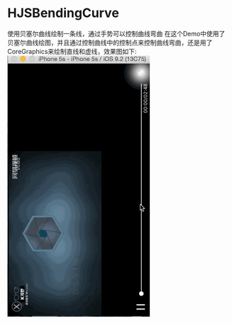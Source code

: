 # HJSBendingCurve
使用贝塞尔曲线绘制一条线，通过手势可以控制曲线弯曲
在这个Demo中使用了贝塞尔曲线绘图，并且通过控制曲线中的控制点来控制曲线弯曲，还是用了CoreGraphics来绘制直线和虚线，效果图如下:
![image](https://github.com/zhengwenming/WMPlayer/blob/master/WMPlayer/Resource/WMPlayer.gif)   
